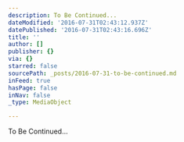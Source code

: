 ```yaml
---
description: To Be Continued...
dateModified: '2016-07-31T02:43:12.937Z'
datePublished: '2016-07-31T02:43:16.696Z'
title: ''
author: []
publisher: {}
via: {}
starred: false
sourcePath: _posts/2016-07-31-to-be-continued.md
inFeed: true
hasPage: false
inNav: false
_type: MediaObject

---
```

To Be Continued...